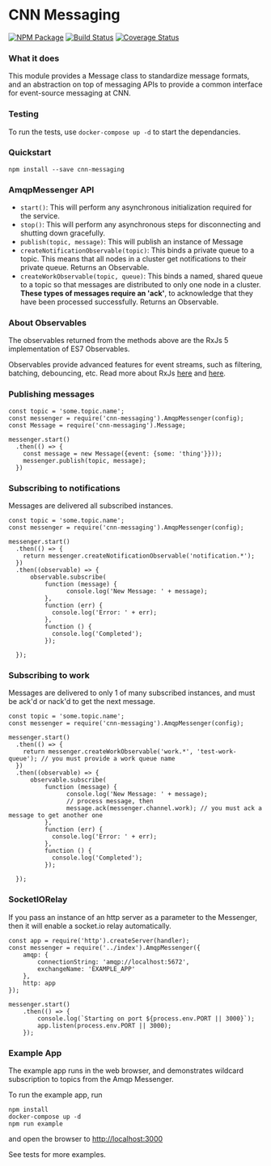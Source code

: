 # CNN Messaging

[![NPM Package](https://img.shields.io/npm/v/cnn-messaging.svg?style=flat-square)](https://www.npmjs.org/package/cnn-messaging)
[![Build Status](https://img.shields.io/travis/cnnlabs/cnn-messaging.svg?branch=master&style=flat-square)](https://travis-ci.org/cnnlabs/cnn-messaging)
[![Coverage Status](https://img.shields.io/coveralls/cnnlabs/cnn-messaging.svg?branch=master&style=flat-square)](https://coveralls.io/github/cnnlabs/cnn-messaging)

### What it does

This module provides a Message class to standardize message formats, and an abstraction on top of messaging APIs to provide a common interface for event-source messaging at CNN.

### Testing

To run the tests, use ```docker-compose up -d``` to start the dependancies.

### Quickstart

```
npm install --save cnn-messaging
```

### AmqpMessenger API

* ```start()```: This will perform any asynchronous initialization required for the service.
* ```stop()```: This will perform any asynchronous steps for disconnecting and shutting down gracefully.
* ```publish(topic, message)```: This will publish an instance of Message
* ```createNotificationObservable(topic)```: This binds a private queue to a topic. This means that all nodes in a cluster get notifications to their private queue. Returns an Observable.
* ```createWorkObservable(topic, queue)```: This binds a named, shared queue to a topic so that messages are distributed to only one node in a cluster. __These types of messages require an 'ack'__, to acknowledge that they have been processed successfully. Returns an Observable.

### About Observables

The observables returned from the methods above are the RxJs 5 implementation of ES7 Observables.

Observables provide advanced features for event streams, such as filtering, batching, debouncing, etc. Read more about RxJs [here](http://reactivex.io) and [here](https://github.com/ReactiveX/rxjs).

### Publishing messages

```
const topic = 'some.topic.name';
const messenger = require('cnn-messaging').AmqpMessenger(config);
const Message = require('cnn-messaging').Message;

messenger.start()
  .then(() => {
    const message = new Message({event: {some: 'thing'}}));
    messenger.publish(topic, message);      
  })

```

### Subscribing to notifications

Messages are delivered all subscribed instances.

```
const topic = 'some.topic.name';
const messenger = require('cnn-messaging').AmqpMessenger(config);

messenger.start()
  .then(() => {
    return messenger.createNotificationObservable('notification.*');    
  })
  .then((observable) => {
      observable.subscribe(
          function (message) {
                console.log('New Message: ' + message);
          },
          function (err) {
            console.log('Error: ' + err);
          },
          function () {
            console.log('Completed');
          });

  });

```

### Subscribing to work

Messages are delivered to only 1 of many subscribed instances, and must be ack'd or nack'd to get the next message.

```
const topic = 'some.topic.name';
const messenger = require('cnn-messaging').AmqpMessenger(config);

messenger.start()
  .then(() => {
    return messenger.createWorkObservable('work.*', 'test-work-queue'); // you must provide a work queue name  
  })
  .then((observable) => {
      observable.subscribe(
          function (message) {
                console.log('New Message: ' + message);
                // process message, then
                message.ack(messenger.channel.work); // you must ack a message to get another one
          },
          function (err) {
            console.log('Error: ' + err);
          },
          function () {
            console.log('Completed');
          });

  });

```

### SocketIORelay

If you pass an instance of an http server as a parameter to the Messenger, then it will enable a socket.io relay automatically.

```
const app = require('http').createServer(handler);
const messenger = require('../index').AmqpMessenger({
    amqp: {
        connectionString: 'amqp://localhost:5672',
        exchangeName: 'EXAMPLE_APP'
    },
    http: app
});

messenger.start()
    .then(() => {
        console.log(`Starting on port ${process.env.PORT || 3000}`);
        app.listen(process.env.PORT || 3000);
    });
```

### Example App

The example app runs in the web browser, and demonstrates wildcard subscription to topics from the Amqp Messenger.

To run the example app, run
```
npm install
docker-compose up -d
npm run example
```

and open the browser to [http://localhost:3000](http://localhost:3000)

See tests for more examples.
